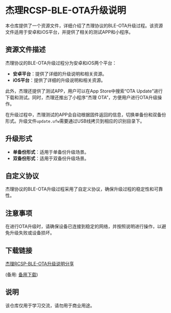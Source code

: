 # 杰理RCSP-BLE-OTA升级说明

本仓库提供了一个资源文件，详细介绍了杰理协议的BLE-OTA升级过程。该资源文件适用于安卓和iOS平台，并提供了相关的测试APP和小程序。

## 资源文件描述

杰理协议的BLE-OTA升级过程分为安卓和iOS两个平台：

- **安卓平台**：提供了详细的升级说明和相关资源。
- **iOS平台**：提供了详细的升级说明和相关资源。

此外，杰理还提供了测试APP，用户可以在App Store中搜索“OTA Update”进行下载和测试。同时，杰理还推出了小程序“杰理 OTA”，方便用户进行OTA升级操作。

在升级过程中，杰理测试的APP会自动根据固件返回的信息，切换单备份和双备份形式。升级文件`update.ufw`需要通过USB线拷贝到相应的识别目录下。

## 升级形式

- **单备份形式**：适用于单备份升级场景。
- **双备份形式**：适用于双备份升级场景。

## 自定义协议

杰理协议的BLE-OTA升级过程采用了自定义协议，确保升级过程的稳定性和可靠性。

## 注意事项

在进行OTA升级时，请确保设备已连接到稳定的网络，并按照说明进行操作，以避免升级失败或设备损坏。

## 下载链接
[杰理RCSP-BLE-OTA升级说明分享](https://pan.quark.cn/s/12fcbe3efd7c) 

(备用: [备用下载](https://pan.baidu.com/s/1wStcOuDBYFQHg1Tlht3rPg?pwd=1234))

## 说明

该仓库仅用于学习交流，请勿用于商业用途。
